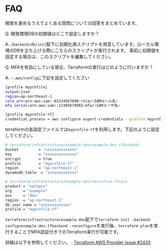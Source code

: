 # FAQ

開発を進めるうえでよくある質問についての回答をまとめています。

Q. 開発環境DBの初期値はどこで設定しますか？

A. `/backend/db/init`配下に初期化用スクリプトを用意しています。ローカル環境のDBを立ち上げる際にこちらのスクリプトが実行されます。
事前に初期値を設定する場合は、このスクリプトを編集してください。

Q. MFAを有効にしている場合、Terraformの実行はどのように行いますか？

A. `~.aws/config`に下記を設定してください

```bash
[profile myprofile]
output=json
region=ap-northeast-1
role_arn=arn:aws:iam::01234567890:role/<IAMロール名>
mfa_serial=arn:aws:iam::12345678901:mfa/<IAMユーザ名>

[profile myprofile-tf]
credential_process = aws configure export-credentials --profile myprofile
```

terraformの各設定ファイルでは`myprofile-tf`を利用します。下記のように設定してください。

```bash
# terraform/infrastructure/example-dev/example-dev.tfbackend
bucket         = "xxxxxxxxxxxxxx"
key            = "xxxxxxxxxxxxxx"
encrypt        = true
profile        = "myprofile-tf"
region         = "ap-northeast-1"
dynamodb_table  = "xxxxxxxxxxxxx"
```

```bash
# terraform/infrastructure/example-dev/terraform.tfvars
product = "oqtopus"
org     = "example"
env     = "dev"
region  = "ap-northeast-1"
db_user_name = "xxxxxxxxxxxxx"
profile = "myprofile-tf"
```

`terraform/infrastructure/example-dev`配下で`terraform init -backend-config=example-dev.tfbackend -reconfigure`を実行後、`terraform plan`を実行することでMFA認証付きでのTerraform実行が可能です。

詳細は以下を参照してください。 : [Terraform AWS Provider Issue #2420](https://github.com/hashicorp/terraform-provider-aws/issues/2420#issuecomment-1899137746)
